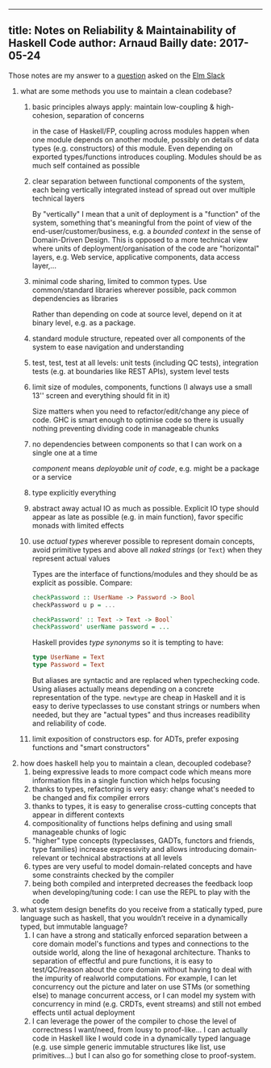 ------------
title: Notes on Reliability & Maintainability of Haskell Code
author: Arnaud Bailly 
date: 2017-05-24
------------

Those notes are my answer to a [question](https://gist.github.com/heath/858a321b5fc96d3011d9b6ea4fca3cb9) asked on the [Elm Slack](https://elm-lang.slack.com/)

1. what are some methods you use to maintain a clean codebase?
    1. basic principles always apply: maintain low-coupling & high-cohesion, separation of concerns
    
       in the case of Haskell/FP, coupling across modules happen when one module depends on another module, possibly on details of data types (e.g. constructors) of this module. Even depending on exported types/functions introduces coupling. Modules should be as much self contained as possible
    2. clear separation between functional components of the system, each being vertically integrated instead of spread out over
       multiple technical layers
       
       By "vertically" I mean that a unit of deployment is a "function" of the system, something that's meaningful from the point of view of the end-user/customer/business, e.g. a *bounded context* in the sense of Domain-Driven Design. This is opposed to a more technical view where units of deployment/organisation of the code are "horizontal" layers, e.g. Web service, applicative components, data access layer,...
        
    3. minimal code sharing, limited to common types. Use common/standard libraries wherever possible, pack common dependencies as libraries
    
       Rather than depending on code at source level, depend on it at binary level, e.g. as a package.
       
    4. standard module structure, repeated over all components of the system to ease navigation and understanding
    5. test, test, test at all levels: unit tests (including QC tests), integration tests (e.g. at boundaries like REST APIs),
       system level tests
    6. limit size of modules, components, functions (I always use a small 13'' screen and everything should fit in it)
    
       Size matters when you need to refactor/edit/change any piece of code. GHC is smart enough to optimise code so there is usually nothing preventing dividing code in manageable chunks
       
    7. no dependencies between components so that I can work on a single one at a time
    
       *component* means *deployable unit of code*, e.g. might be a package or a service
       
    8. type explicitly everything
    9. abstract away actual IO as much as possible. Explicit IO type should appear as late as possible (e.g. in main function),
       favor specific monads with limited effects
    10. use *actual types* wherever possible to represent domain concepts, avoid primitive types and above all *naked strings* (or `Text`)
        when they represent actual values
        
        Types are the interface of functions/modules and they should be as explicit as possible. Compare:
        
        ~~~~~haskell
        checkPassword :: UserName -> Password -> Bool
        checkPassword u p = ...
        
        checkPassword' :: Text -> Text -> Bool` 
        checkPassword' userName password = ...
        ~~~~~

        Haskell provides *type synonyms* so it is tempting to have:
        
        ~~~~~haskell
        type UserName = Text
        type Password = Text
        ~~~~~
        
        But aliases are syntactic and are replaced when typechecking code. Using aliases actually means depending on a concrete representation of the type. `newtype` are cheap in Haskell and it is easy to derive typeclasses to use constant strings or numbers when needed, but they are "actual types" and thus increases readibility and reliability of code.
        
    11. limit exposition of constructors esp. for ADTs, prefer exposing functions and "smart constructors"
 2. how does haskell help you to maintain a clean, decoupled codebase?
    1. being expressive leads to more compact code which means more information fits in a single function which helps focusing
    2. thanks to types, refactoring is very easy: change what's needed to be changed and fix compiler errors
    3. thanks to types, it is easy to generalise cross-cutting concepts that appear in different contexts
    4. compositionality of functions helps defining and using small manageable chunks of logic
    5. "higher" type concepts (typeclasses, GADTs, functors and friends, type families) increase expressivity and allows introducing
       domain-relevant or technical abstractions at all levels
    6. types are very useful to model domain-related concepts and have some constraints checked by the compiler
    7. being both compiled and interpreted decreases the feedback loop when developing/tuning code: I can use the REPL to play with
       the code
 3. what system design benefits do you receive from a statically typed, pure language such as haskell, that you wouldn’t receive in a dynamically typed, but immutable language?
    1. I can have a strong and statically enforced separation between a core domain model's functions and types and connections to
       the outside world, along the line of hexagonal architecture. Thanks to separation of effectful and pure functions, it is easy
       to test/QC/reason about the core domain without having to deal with the impurity of realworld computations. For example, I
       can let concurrency out the picture and later on use STMs (or something else) to manage concurrent access, or I can model my
       system with concurrency in mind (e.g. CRDTs, event streams) and still not embed effects until actual deployment
    2. I can leverage the power of the compiler to chose the level of correctness I want/need, from lousy to proof-like... I can
       actually code in Haskell like I would code in a dynamically typed language (e.g. use simple generic immutable structures like
       list, use primitives...) but I can also go for something close to proof-system.
